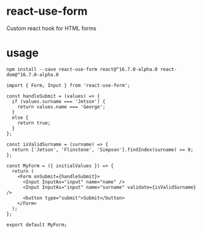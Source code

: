 # react-use-form
Custom react hook for HTML forms

# usage
`npm install --save react-use-form react@^16.7.0-alpha.0 react-dom@^16.7.0-alpha.0`

```
import { Form, Input } from 'react-use-form';

const handleSubmit = (values) => {
  if (values.surname === 'Jetson') {
    return values.name === 'George';
  }
  else {
    return true;
  }
};

const isValidSurname = (surname) => {
  return ['Jetson', 'Flinstone', 'Simpson'].findIndex(surname) >= 0;
};

const MyForm = ({ initialValues }) => {
  return (
    <Form onSubmit={handleSubmit}>
      <Input InputAs="input" name="name" />
      <Input InputAs="input" name="surname" validate={isValidSurname} />
      <button type="submit">Submit</button>
    </Form>
  );
};

export default MyForm;
```
